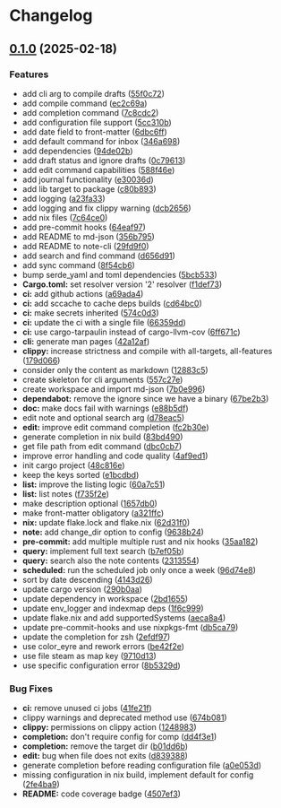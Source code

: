# Changelog

## [0.1.0](https://github.com/joshuachp/note/compare/v0.1.1...v0.1.0) (2025-02-18)


### Features

* add cli arg to compile drafts ([55f0c72](https://github.com/joshuachp/note/commit/55f0c72a189af7aaaeccafda9f7742155d6c310e))
* add compile command ([ec2c69a](https://github.com/joshuachp/note/commit/ec2c69a088d93f547063b6406b8bc77e39d2135c))
* add completion command ([7c8cdc2](https://github.com/joshuachp/note/commit/7c8cdc27826be27fbb714f3430eecab7bd94e1be))
* add configuration file support ([5cc310b](https://github.com/joshuachp/note/commit/5cc310b7e63a3f91cc6a535f8fbe52392ce5792f))
* add date field to front-matter ([6dbc6ff](https://github.com/joshuachp/note/commit/6dbc6ff622e16cac3e8b5a41a58d50dd395abea6))
* add default command for inbox ([346a698](https://github.com/joshuachp/note/commit/346a698c291d229c898997c61c9b0ef00873c7b3))
* add dependencies ([94de02b](https://github.com/joshuachp/note/commit/94de02bd557314ae40e565fc4772ed8f9dc168d4))
* add draft status and ignore drafts ([0c79613](https://github.com/joshuachp/note/commit/0c79613423b061f883d8de1644c411850ba44d8c))
* add edit command capabilities ([588f46e](https://github.com/joshuachp/note/commit/588f46e59a030d7aead69676f5e0adde5293b24a))
* add journal functionality ([e30036d](https://github.com/joshuachp/note/commit/e30036da6a7dc12753e96f5e285da6f714a61198))
* add lib target to package ([c80b893](https://github.com/joshuachp/note/commit/c80b89331a29678218f1a524a6cf9493cac53215))
* add logging ([a23fa33](https://github.com/joshuachp/note/commit/a23fa3308b8cfc0943abba48a1e4f7919d2db603))
* add logging and fix clippy warning ([dcb2656](https://github.com/joshuachp/note/commit/dcb26560539c8976649bb90b3365cacc002680c8))
* add nix files ([7c64ce0](https://github.com/joshuachp/note/commit/7c64ce041e3f238402252a1120dedad95debcad5))
* add pre-commit hooks ([64eaf97](https://github.com/joshuachp/note/commit/64eaf97720f7a233f007d35d50a6a82c37c7bc15))
* add README to md-json ([356b795](https://github.com/joshuachp/note/commit/356b79537f215d31af5a5cbb674bdf04a3319360))
* add README to note-cli ([29fd9f0](https://github.com/joshuachp/note/commit/29fd9f0e0a1416e49876ab38bb759371b9fe02e2))
* add search and find command ([d656d91](https://github.com/joshuachp/note/commit/d656d91f9106721723ac81016bc9933efa84be15))
* add sync command ([8f54cb6](https://github.com/joshuachp/note/commit/8f54cb6abdef18af11d194c8ccb0c2ecbafe3f52))
* bump serde_yaml and toml dependencies ([5bcb533](https://github.com/joshuachp/note/commit/5bcb53371d3ccfdbbb007890f851a75d0a91188c))
* **Cargo.toml:** set resolver version '2' resolver ([f1def73](https://github.com/joshuachp/note/commit/f1def734f4aca64bffc9dbe8a470c08f488c47ee))
* **ci:** add github actions ([a69ada4](https://github.com/joshuachp/note/commit/a69ada41eb24755df656ab8b7318887d48525022))
* **ci:** add sccache to cache deps builds ([cd64bc0](https://github.com/joshuachp/note/commit/cd64bc005e624a0b58679f097fc33b749e490456))
* **ci:** make secrets inherited ([574c0d3](https://github.com/joshuachp/note/commit/574c0d3f0f86074cc041a4c07d202b8425794d39))
* **ci:** update the ci with a single file ([66359dd](https://github.com/joshuachp/note/commit/66359dde86daa92588b1947221a2e99a7e01c951))
* **ci:** use cargo-tarpaulin instead of cargo-llvm-cov ([6ff671c](https://github.com/joshuachp/note/commit/6ff671c34170c4ce7ec401b826345d171fb832d0))
* **cli:** generate man pages ([42a12af](https://github.com/joshuachp/note/commit/42a12af814acccdcadb1f5d991097db1ffde2731))
* **clippy:** increase strictness and compile with all-targets, all-features ([179d066](https://github.com/joshuachp/note/commit/179d0668f50a641e6a4958a4b6934dc0cc74ec1d))
* consider only the content as markdown ([12883c5](https://github.com/joshuachp/note/commit/12883c5845afbd85ecbba09ce4ebd9c3e0ba28f8))
* create skeleton for cli arguments ([557c27e](https://github.com/joshuachp/note/commit/557c27e4f77801b0600efbc336862c001551add2))
* create workspace and import md-json ([7b0e996](https://github.com/joshuachp/note/commit/7b0e996b9151c9b19487d8ce378613c1af06889e))
* **dependabot:** remove the ignore since we have a binary ([67be2b3](https://github.com/joshuachp/note/commit/67be2b39f32017f574551997a03db25bc33bf20a))
* **doc:** make docs fail with warnings ([e88b5df](https://github.com/joshuachp/note/commit/e88b5df70ae6c733074605494a2655953d067356))
* edit note and optional search arg ([d78eac5](https://github.com/joshuachp/note/commit/d78eac5f4badd261e90ed878c92b2a1f044dc73f))
* **edit:** improve edit command completion ([fc2b30e](https://github.com/joshuachp/note/commit/fc2b30e040c0720209ec50901d9df47c50b77735))
* generate completion in nix build ([83bd490](https://github.com/joshuachp/note/commit/83bd4907c996fb9e52066dc26289ad678bed00bb))
* get file path from edit command ([dbc0cb7](https://github.com/joshuachp/note/commit/dbc0cb7050abc695a3acabecb3c1698a8c4e769b))
* improve error handling and code quality ([4af9ed1](https://github.com/joshuachp/note/commit/4af9ed1829654017b9ab56cd1eede2dbcfdf2da1))
* init cargo project ([48c816e](https://github.com/joshuachp/note/commit/48c816e83ababcc0fda6a19825b7aa558e03b545))
* keep the keys sorted ([e1bcdbd](https://github.com/joshuachp/note/commit/e1bcdbdabf2fde3c82aad5bd3455f4b99b0c8a7e))
* **list:** improve the listing logic ([60a7c51](https://github.com/joshuachp/note/commit/60a7c51b365eba7c84fe07f5b81fdc7288003e5f))
* **list:** list notes ([f735f2e](https://github.com/joshuachp/note/commit/f735f2ed192ce559122d7852ce9f3ddaa9b054ea))
* make description optional ([1657db0](https://github.com/joshuachp/note/commit/1657db039a5c427428b78f3632cb9d11b9ba85e9))
* make front-matter obligatory ([a321ffc](https://github.com/joshuachp/note/commit/a321ffc74a575e0b85d5e0965e19549170c35a37))
* **nix:** update flake.lock and flake.nix ([62d31f0](https://github.com/joshuachp/note/commit/62d31f0537afe883b8d2a4731622e5e2900f491e))
* **note:** add change_dir option to config ([9638b24](https://github.com/joshuachp/note/commit/9638b246add8e29d9cd0e3581d763d4139764d68))
* **pre-commit:** add multiple multiple rust and nix hooks ([35aa182](https://github.com/joshuachp/note/commit/35aa18233f5ce8b074b79b2ce17200b2cfd65574))
* **query:** implement full text search ([b7ef05b](https://github.com/joshuachp/note/commit/b7ef05bfb4401c914e423530cd3a9ea2ed0e8cd8))
* **query:** search also the note contents ([2313554](https://github.com/joshuachp/note/commit/231355445a9337fedf905c774edb9dba220a2f02))
* **scheduled:** run the scheduled job only once a week ([96d74e8](https://github.com/joshuachp/note/commit/96d74e86d2a0ca7b958fa6b0353e0aae4de1d417))
* sort by date descending ([4143d26](https://github.com/joshuachp/note/commit/4143d261ae809dffcb8c9d83fac3ae70643e592d))
* update cargo version ([290b0aa](https://github.com/joshuachp/note/commit/290b0aa1c386101c59d058f8032bdb3ed2a8972f))
* update dependency in workspace ([2bd1655](https://github.com/joshuachp/note/commit/2bd165565c5351074ec978da8739f08b9906acf1))
* update env_logger and indexmap deps ([1f6c999](https://github.com/joshuachp/note/commit/1f6c9990ececfdbb44c5be63bc4de8c8578fa595))
* update flake.nix and add supportedSystems ([aeca8a4](https://github.com/joshuachp/note/commit/aeca8a44b8b4ac2b26f1a0aa0e647ae2bbac8667))
* update pre-commit-hooks and use nixpkgs-fmt ([db5ca79](https://github.com/joshuachp/note/commit/db5ca798f9c65c101dfa4b556217d9d9ed6fbc04))
* update the completion for zsh ([2efdf97](https://github.com/joshuachp/note/commit/2efdf97fbdc2f1bf20d040d2704c357240677093))
* use color_eyre and rework errors ([be42f2e](https://github.com/joshuachp/note/commit/be42f2e448456641909d0ce98daa02d9761a5c15))
* use file steam as map key ([9710d13](https://github.com/joshuachp/note/commit/9710d1347a5529edd8b8135e3d81cbb69440fb11))
* use specific configuration error ([8b5329d](https://github.com/joshuachp/note/commit/8b5329d4df4886477999cb5c6a17266af458d2df))


### Bug Fixes

* **ci:** remove unused ci jobs ([41fe21f](https://github.com/joshuachp/note/commit/41fe21f0c2903fb764fdcd925a4b2259160d7c7f))
* clippy warnings and deprecated method use ([674b081](https://github.com/joshuachp/note/commit/674b0816362f191cb61c05e81b4b85a874a509a8))
* **clippy:** permissions on clippy action ([1248983](https://github.com/joshuachp/note/commit/124898394dfb4d8f09e9d0cb03be3084a70137fc))
* **completion:** don't require config for comp ([dd4f3e1](https://github.com/joshuachp/note/commit/dd4f3e1f142b1d63088431dfcf9a8008364e83a8))
* **completion:** remove the target dir ([b01dd6b](https://github.com/joshuachp/note/commit/b01dd6bcc75bd9674b6eb4ea1ce9e1525e2d15f1))
* **edit:** bug when file does not exits ([d839388](https://github.com/joshuachp/note/commit/d839388be803157c3ec38a635e6b96b03d92de12))
* generate completion before reading configuration file ([a0e053d](https://github.com/joshuachp/note/commit/a0e053d70ad31fdab6519de566236ac0b547c064))
* missing configuration in nix build, implement default for config ([2fe4ba9](https://github.com/joshuachp/note/commit/2fe4ba9a88451e4f6557b4c1cb4a3d709d279320))
* **README:** code coverage badge ([4507ef3](https://github.com/joshuachp/note/commit/4507ef3a7cb9205b18176116f5a72f98c2611a21))
